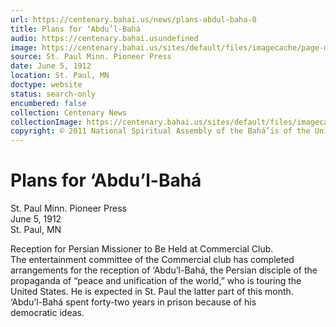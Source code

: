 ```yaml
---
url: https://centenary.bahai.us/news/plans-abdul-baha-0
title: Plans for ‘Abdu’l-Bahá
audio: https://centenary.bahai.usundefined
image: https://centenary.bahai.us/sites/default/files/imagecache/page-main-image/images/press_clippings/06-05-1912%20St%20Paul%20Pioneer%20Press%20Plans%20for%20Abdul%20Baha_0.png
source: St. Paul Minn. Pioneer Press
date: June 5, 1912
location: St. Paul, MN
doctype: website
status: search-only
encumbered: false
collection: Centenary News
collectionImage: https://centenary.bahai.us/sites/default/files/imagecache/theme-image/main_image/abdulbaha-overview-small_0.jpg
copyright: © 2011 National Spiritual Assembly of the Bahá’ís of the United States
---
```



# Plans for ‘Abdu’l-Bahá

St. Paul Minn. Pioneer Press  
June 5, 1912  
St. Paul, MN  



Reception for Persian Missioner to Be Held at Commercial Club.  
The entertainment committee of the Commercial club has completed arrangements for the reception of ‘Abdu’l-Bahá, the Persian disciple of the propaganda of “peace and unification of the world,” who is touring the United States. He is expected in St. Paul the latter part of this month.  
‘Abdu’l-Bahá spent forty-two years in prison because of his democratic ideas.